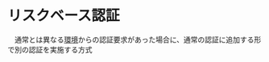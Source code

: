 # リスクベース認証
　通常とは異なる[環境](例えば、普段とは異なる[IPアドレス]やISP及び[OS]やWebブラウザ等)からの認証要求があった場合に、通常の認証に追加する形で別の認証を実施する方式
